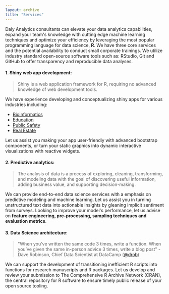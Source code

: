 ```yaml
---
layout: archive
title: "Services"
---
```



Daly Analytics consultants can elevate your data analytics capabilities, expand your team's knowledge with cutting edge machine learning techniques and optimize your efficiency by leveraging the most popular programming language for data science, **R**. We have three core services and the potential availability to conduct small corporate trainings. We utilize industry standard open-source software tools such as: RStudio, Git and GitHub to offer transparency and reproducible data analyses.
 
 
#### 1. Shiny web app development: 

> Shiny is a web application framework for R, requiring no advanced knowledge of web development tools.

We have experience developing and conceptualizing shiny apps for various industries including: 
- [Bioinformatics](https://github.com/jasdumas/shinyGEO)
- [Education](https://ct-data-collaborative.github.io/shiny-server/index.html)
- [Public Safety](https://jasminedumas.shinyapps.io/hartford-crime/)
- [Real Estate](https://jasdumas.github.io/tech-short-papers/flex-realestate.html)

Let us assist you making your app user-friendly with advanced bootstrap components, or turn your static graphics into dynamic interactive visualizations with reactive widgets.

#### 2. Predictive analytics:

> The analysis of data is a process of exploring, cleaning, transforming, and modeling data with the goal of discovering useful information, adding business value, and supporting decision-making.

We can provide end-to-end data science services with a emphasis on predictive modeling and machine learning. Let us assist you in turning unstructured text data into actionable insights by gleaning implicit sentiment from surveys. Looking to improve your model's performance, let us advise on **feature engineering, pre-processing, sampling techniques and evaluation metrics**.


#### 3. Data Science architecture:

> "When you’ve written the same code 3 times, write a function. When you’ve given the same in-person advice 3 times, write a blog post" - Dave Robinson, Chief Data Scientist at DataCamp ([@drob](https://twitter.com/drob/status/928447584712253440))

We can support the development of transitioning inefficient R scripts into functions for research manuscripts and R packages. Let us develop and review your submission to The Comprehensive R Archive Network (CRAN), the central repository for R software to ensure timely public release of your open source tooling. 




